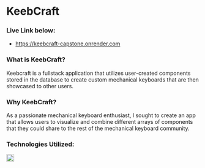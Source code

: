 # KeebCraft

### Live Link below:
- https://keebcraft-capstone.onrender.com


### What is KeebCraft?
Keebcraft is a fullstack application that utilizes user-created components stored in the database to create custom mechanical keyboards that are then showcased to other users. 

### Why KeebCraft?
As a passionate mechanical keyboard enthusiast, I sought to create an app that allows users to visualize and combine different arrays of components that they could share
to the rest of the mechanical keyboard community.

### Technologies Utilized:
<div>
  <img src='https://user-images.githubusercontent.com/25181517/183897015-94a058a6-b86e-4e42-a37f-bf92061753e5.png' width='20' height= '20'>
</div>
